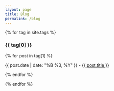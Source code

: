 ```yaml
---
layout: page
title: Blog
permalink: /blog
---
```


{% for tag in site.tags %}
<h3>{{ tag[0] }}</h3>

{% for post in tag[1] %}
    
{{ post.date | date: "%B %3, %Y" }} - [{{ post.title }}]({{post.url}}/)
  
{% endfor %}

{% endfor %}
